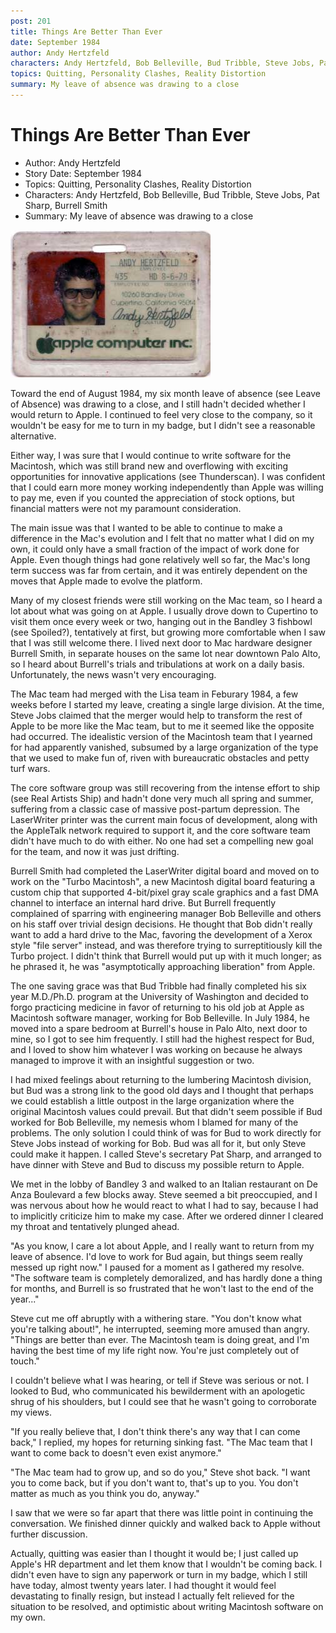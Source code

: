 ```yaml
---
post: 201
title: Things Are Better Than Ever
date: September 1984
author: Andy Hertzfeld
characters: Andy Hertzfeld, Bob Belleville, Bud Tribble, Steve Jobs, Pat Sharp, Burrell Smith
topics: Quitting, Personality Clashes, Reality Distortion
summary: My leave of absence was drawing to a close
---
```


# Things Are Better Than Ever
* Author: Andy Hertzfeld
* Story Date: September 1984
* Topics: Quitting, Personality Clashes, Reality Distortion
* Characters: Andy Hertzfeld, Bob Belleville, Bud Tribble, Steve Jobs, Pat Sharp, Burrell Smith
* Summary: My leave of absence was drawing to a close

![My Apple Badge](images/Macintosh/badge.jpg) 

    
Toward the end of August 1984, my six month leave of absence (see Leave of Absence) was drawing to a close, and I still hadn't decided whether I would return to Apple.  I continued to feel very close to the company, so it wouldn't be easy for me to turn in my badge, but I didn't see a reasonable alternative.


Either way, I was sure that I would continue to write software for the Macintosh, which was still brand new and overflowing with exciting opportunities for innovative applications (see Thunderscan).  I was confident that I could earn more money working independently than Apple was willing to pay me, even if you counted the appreciation of stock options, but financial matters were not my paramount consideration.

The main issue was that I wanted to be able to continue to make a difference in the Mac's evolution and I felt that no matter what I did on my own, it could only have a small fraction of the impact of work done for Apple.  Even though things had gone relatively well so far, the Mac's long term success was far from certain, and it was entirely dependent on the moves that Apple made to evolve the platform.

Many of my closest friends were still working on the Mac team, so I heard a lot about what was going on at Apple.  I usually drove down to Cupertino to visit them once every week or two, hanging out in the Bandley 3 fishbowl (see Spoiled?), tentatively at first, but growing more comfortable when I saw that I was still welcome there.  I lived next door to Mac hardware designer Burrell Smith, in separate houses on the same lot near downtown Palo Alto, so I heard about Burrell's trials and tribulations at work on a daily basis.  Unfortunately, the news wasn't very encouraging.

The Mac team had merged with the Lisa team in Feburary 1984, a few weeks before I started my leave,  creating a single large division.  At the time, Steve Jobs claimed that the merger would help to transform the rest of Apple to be more like the Mac team, but to me it seemed like the opposite had occurred. The idealistic version of the Macintosh team that I yearned for had apparently vanished, subsumed by a large organization of the type that we used to make fun of, riven with bureaucratic obstacles and petty turf wars.  

The core software group was still recovering from the intense effort to ship (see Real Artists Ship) and hadn't done very much all spring and summer, suffering from a classic case of massive post-partum depression.  The LaserWriter printer was the current main focus of development, along with the AppleTalk network required to support it, and the core software team didn't have much to do with either.  No one had set a compelling new goal for the team, and now it was just drifting.

Burrell Smith had completed the LaserWriter digital board and moved on to work on the "Turbo Macintosh", a new Macintosh digital board featuring a custom chip that supported 4-bit/pixel gray scale graphics and a fast DMA channel to interface an internal hard drive.  But Burrell frequently complained of sparring with engineering manager Bob Belleville and others on his staff over trivial design decisions.  He thought that Bob didn't really want to add a hard drive to the Mac, favoring the development of a Xerox style "file server" instead, and was therefore trying to surreptitiously kill the Turbo project.  I didn't think that Burrell would put up with it much longer; as he phrased it, he was "asymptotically approaching liberation" from Apple.
  
The one saving grace was that Bud Tribble had finally completed his six year M.D./Ph.D. program at the University of Washington and decided to forgo practicing medicine in favor of returning to his old job at Apple as Macintosh software manager, working for Bob Belleville.  In July 1984, he moved into a spare bedroom at Burrell's house in Palo Alto, next door to mine, so I got to see him frequently.  I still had the highest respect for Bud, and I loved to show him whatever I was working on because he always managed to improve it with an insightful suggestion or two.

I had mixed feelings about returning to the lumbering Macintosh division, but Bud was a strong link to the good old days and I thought that perhaps we could establish a little outpost in the large organization where the original Macintosh values could prevail.  But that didn't seem possible if Bud worked for Bob Belleville, my nemesis whom I blamed for many of the problems. The only solution I could think of was for Bud to work directly for Steve Jobs instead of working for Bob.  Bud was all for it, but only Steve could make it happen.  I called Steve's secretary Pat Sharp, and arranged to have dinner with Steve and Bud to discuss my possible return to Apple.

We met in the lobby of Bandley 3 and walked to an Italian restaurant on De Anza Boulevard a few blocks away. Steve seemed a bit preoccupied, and I was nervous about how he would react to what I had to say, because I had to implicitly criticize him to make my case.  After we ordered dinner I cleared my throat and tentatively plunged ahead.

"As you know, I care a lot about Apple, and I really want to return from my leave of absence.  I'd love to work for Bud again, but things seem really messed up right now." I paused for a moment as I gathered my resolve.  "The software team is completely demoralized, and has hardly done a thing for months, and Burrell is so frustrated that he won't last to the end of the year..."

Steve cut me off abruptly with a withering stare.  "You don't know what you're talking about!", he interrupted, seeming more amused than angry.  "Things are better than ever. The Macintosh team is doing great, and I'm having the best time of my life right now.  You're just completely out of touch."

I couldn't believe what I was hearing, or tell if Steve was serious or not.  I looked to Bud, who communicated his bewilderment with an apologetic shrug of his shoulders, but I could see that he wasn't going to corroborate my views.

"If you really believe that, I don't think there's any way that I can come back," I replied, my hopes for returning sinking fast.  "The Mac team that I want to come back to doesn't even exist anymore."

"The Mac team had to grow up, and so do you," Steve shot back.  "I want you to come back, but if you don't want to, that's up to you.  You don't matter as much as you think you do, anyway."

I saw that we were so far apart that there was little point in continuing the conversation.  We finished dinner quickly and walked back to Apple without further discussion.

Actually, quitting was easier than I thought it would be; I just called up Apple's HR department and let them know that I wouldn't be coming back.  I didn't even have to sign any paperwork or turn in my badge, which I still have today, almost twenty years later.  I had thought it would feel devastating to finally resign, but instead I actually felt relieved for the situation to be resolved, and optimistic about writing Macintosh software on my own.

